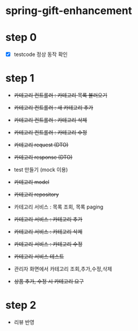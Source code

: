 # spring-gift-enhancement

# step 0

- [X] testcode 정상 동작 확인

# step 1

- ~~카테고리 컨트롤러 : 카테고리 목록 불러오기~~
- ~~카테고리 컨트롤러 : 새 카테고리 추가~~
- ~~카테고리 컨트롤러 : 카테고리 삭제~~
- ~~카테고리 컨트롤러 : 카테고리 수정~~
- ~~카테고리 request (DTO)~~
- ~~카테고리 response (DTO)~~

- test 만들기 (mock 이용)

- ~~카테고리 model~~
- ~~카테고리 repository~~

- 카테고리 서비스 : 목록 조회, 목록 paging
- ~~카테고리 서비스 : 카테고리 추가~~
- ~~카테고리 서비스 : 카테고리 삭제~~
- ~~카테고리 서비스 : 카테고리 수정~~

- ~~카테고리 서비스 테스트~~

- 관리자 화면에서 카테고리 조회,추가,수정,삭제

- ~~상품 추가, 수정 시 카테고리 요구~~

# step 2

- 리뷰 반영